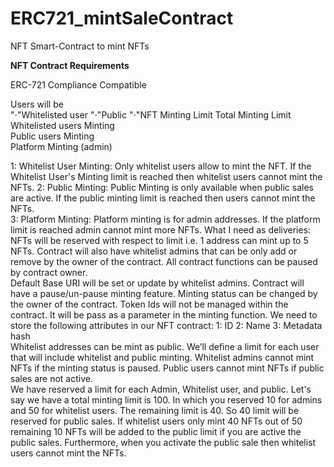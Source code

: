 # ERC721_mintSaleContract
NFT Smart-Contract to mint NFTs

**NFT Contract Requirements**

ERC-721 Compliance Compatible

Users will be      
"⋅"Whitelisted user
"⋅"Public
"⋅"NFT  Minting Limit
Total Minting Limit         
Whitelisted users Minting         
Public users Minting         
Platform Minting (admin)
            
1: Whitelist User Minting: 
Only whitelist users allow to mint the NFT.
If the Whitelist User's Minting limit is reached then whitelist users cannot mint the NFTs.
2: Public Minting:
Public Minting is only available when public sales are active.
If the public minting limit is reached then users cannot mint the NFTs.   
3: Platform Minting: 
Platform minting is for admin addresses. 
If the platform limit is reached admin cannot mint more NFTs.
What I need as deliveries:
NFTs will be reserved with respect to limit i.e. 1 address can mint up to 5 NFTs.
Contract will also have whitelist admins that can be only add or remove by the owner of the contract.
All contract functions can be paused by contract owner.   
Default Base URI will be set or update by whitelist admins.
Contract will have a pause/un-pause minting feature. Minting status can be changed by the owner of the contract.
Token Ids will not be managed within the contract. It will be pass as a parameter in the minting function.
We need to store the following attributes in our NFT contract:
                          1: ID
                          2: Name 
                          3: Metadata hash   
Whitelist addresses can be mint as public. We’ll define a limit for each user that will include whitelist and public minting.
Whitelist admins cannot mint NFTs if the minting status is paused.
Public users cannot mint NFTs if public sales are not active.  
We have reserved a limit for each Admin, Whitelist user, and public.
Let's say we have a total minting limit is 100. In which you reserved 10 for admins and 50 for whitelist users. The remaining limit is 40. So 40 limit will be reserved for public sales. If whitelist users only mint 40 NFTs out of 50 remaining 10 NFTs will be added to the public limit if you are active the public sales. Furthermore, when you activate the public sale then whitelist users cannot mint the NFTs.   
